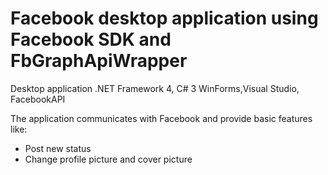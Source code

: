 # Facebook desktop application using Facebook SDK and FbGraphApiWrapper

Desktop application .NET Framework 4, C# 3 WinForms,Visual Studio, FacebookAPI

The application communicates with Facebook and provide basic features like:
<ul>
  <li>Post new status</li>
  <li>Change profile picture and cover picture</li>





